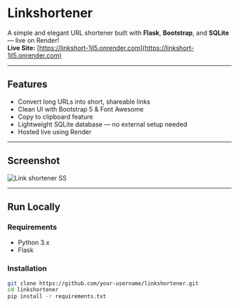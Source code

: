 # Linkshortener

A simple and elegant URL shortener built with **Flask**, **Bootstrap**, and **SQLite** — live on Render!  
**Live Site:** [https://linkshort-1jl5.onrender.com](https://linkshort-1jl5.onrender.com)

---

## Features

- Convert long URLs into short, shareable links
- Clean UI with Bootstrap 5 & Font Awesome
- Copy to clipboard feature
- Lightweight SQLite database — no external setup needed
- Hosted live using Render

---

## Screenshot

![Link shortener SS](https://linkshort-1jl5.onrender.com/ss.png)

---

## Run Locally

### Requirements

- Python 3.x
- Flask

### Installation

```bash
git clone https://github.com/your-username/linkshortener.git
cd linkshortener
pip install -r requirements.txt
